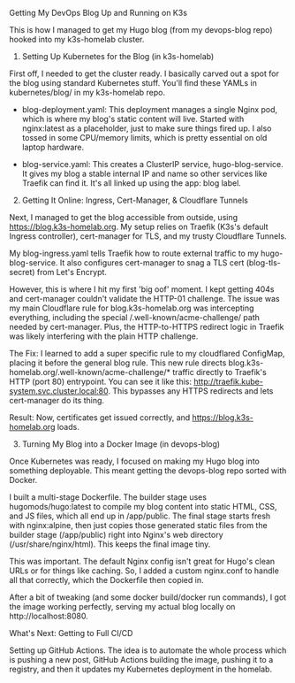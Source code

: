 Getting My DevOps Blog Up and Running on K3s

This is how I managed to get my Hugo blog (from my devops-blog repo) hooked into my k3s-homelab cluster.

1. Setting Up Kubernetes for the Blog (in k3s-homelab)

First off, I needed to get the cluster ready. I basically carved out a spot for the blog using standard Kubernetes stuff. You'll find these YAMLs in kubernetes/blog/ in my k3s-homelab repo.

- blog-deployment.yaml: This deployment manages a single Nginx pod, which is where my blog's static content will live. Started with nginx:latest as a placeholder, just to make sure things fired up. I also tossed in some CPU/memory limits, which is pretty essential on old laptop hardware.

- blog-service.yaml: This creates a ClusterIP service, hugo-blog-service. It gives my blog a stable internal IP and name so other services like Traefik can find it. It's all linked up using the app: blog label.

2. Getting It Online: Ingress, Cert-Manager, & Cloudflare Tunnels

Next, I managed to get the blog accessible from outside, using https://blog.k3s-homelab.org. My setup relies on Traefik (K3s's default Ingress controller), cert-manager for TLS, and my trusty Cloudflare Tunnels.

My blog-ingress.yaml tells Traefik how to route external traffic to my hugo-blog-service. It also configures cert-manager to snag a TLS cert (blog-tls-secret) from Let's Encrypt.

However, this is where I hit my first 'big oof' moment. I kept getting 404s and cert-manager couldn't validate the HTTP-01 challenge. The issue was my main Cloudflare rule for blog.k3s-homelab.org was intercepting everything, including the special /.well-known/acme-challenge/ path needed by cert-manager. Plus, the HTTP-to-HTTPS redirect logic in Traefik was likely interfering with the plain HTTP challenge.

The Fix: I learned to add a super specific rule to my cloudflared ConfigMap, placing it before the general blog rule. This new rule directs blog.k3s-homelab.org/.well-known/acme-challenge/* traffic directly to Traefik's HTTP (port 80) entrypoint. You can see it like this: http://traefik.kube-system.svc.cluster.local:80. This bypasses any HTTPS redirects and lets cert-manager do its thing.

Result: Now, certificates get issued correctly, and https://blog.k3s-homelab.org loads.

3. Turning My Blog into a Docker Image (in devops-blog)

Once Kubernetes was ready, I focused on making my Hugo blog into something deployable. This meant getting the devops-blog repo sorted with Docker.

I built a multi-stage Dockerfile. The builder stage uses hugomods/hugo:latest to compile my blog content into static HTML, CSS, and JS files, which all end up in /app/public. The final stage starts fresh with nginx:alpine, then just copies those generated static files from the builder stage (/app/public) right into Nginx's web directory (/usr/share/nginx/html). This keeps the final image tiny.

This was important. The default Nginx config isn't great for Hugo's clean URLs or for things like caching. So, I added a custom nginx.conf to handle all that correctly, which the Dockerfile then copied in.

After a bit of tweaking (and some docker build/docker run commands), I got the image working perfectly, serving my actual blog locally on http://localhost:8080.

What's Next: Getting to Full CI/CD

Setting up GitHub Actions. The idea is to automate the whole process which is pushing a new post, GitHub Actions building the image, pushing it to a registry, and then it updates my Kubernetes deployment in the homelab.
